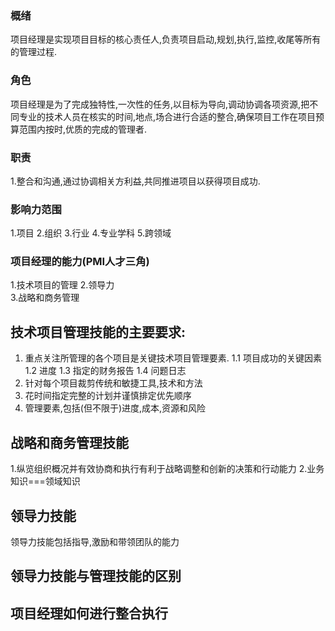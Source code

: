 ###    概绪
项目经理是实现项目目标的核心责任人,负责项目启动,规划,执行,监控,收尾等所有的管理过程.

###   角色
项目经理是为了完成独特性,一次性的任务,以目标为导向,调动协调各项资源,把不同专业的技术人员在核实的时间,地点,场合进行合适的整合,确保项目工作在项目预算范围内按时,优质的完成的管理者.

### 职责
1.整合和沟通,通过协调相关方利益,共同推进项目以获得项目成功.

### 影响力范围
1.项目
2.组织
3.行业
4.专业学科
5.跨领域

### 项目经理的能力(PMI人才三角)
1.技术项目的管理
2.领导力			
3.战略和商务管理

## 技术项目管理技能的主要要求:
1.	重点关注所管理的各个项目是关键技术项目管理要素.
	1.1 项目成功的关键因素
	1.2 进度
	1.3 指定的财务报告
	1.4 问题日志
2.	针对每个项目裁剪传统和敏捷工具,技术和方法
3.	花时间指定完整的计划并谨慎排定优先顺序
4.	管理要素,包括(但不限于)进度,成本,资源和风险

## 战略和商务管理技能
1.纵览组织概况并有效协商和执行有利于战略调整和创新的决策和行动能力
2.业务知识===领域知识

## 领导力技能
领导力技能包括指导,激励和带领团队的能力

## 领导力技能与管理技能的区别


## 项目经理如何进行整合执行
